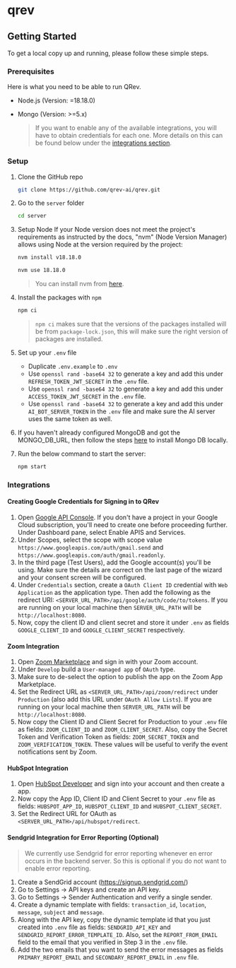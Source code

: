 # qrev

## Getting Started

To get a local copy up and running, please follow these simple steps.

### Prerequisites

Here is what you need to be able to run QRev.

-   Node.js (Version: =18.18.0)
-   Mongo (Version: >=5.x)

    > If you want to enable any of the available integrations, you will have to obtain credentials for each one. More details on this can be found below under the [integrations section](#integrations).

### Setup

1. Clone the GitHub repo

    ```sh
    git clone https://github.com/qrev-ai/qrev.git
    ```

2. Go to the `server` folder

    ```sh
    cd server
    ```

3. Setup Node
   If your Node version does not meet the project's requirements as instructed by the docs, "nvm" (Node Version Manager) allows using Node at the version required by the project:

    ```sh
    nvm install v18.18.0
    ```

    ```sh
    nvm use 18.18.0
    ```

    > You can install nvm from [here](https://github.com/nvm-sh/nvm).

4. Install the packages with `npm`

    ```sh
    npm ci
    ```

    > `npm ci` makes sure that the versions of the packages installed will be from `package-lock.json`, this will make sure the right version of packages are installed.

5. Set up your `.env` file

    - Duplicate `.env.example` to `.env`
    - Use `openssl rand -base64 32` to generate a key and add this under `REFRESH_TOKEN_JWT_SECRET` in the `.env` file.
    - Use `openssl rand -base64 32` to generate a key and add this under `ACCESS_TOKEN_JWT_SECRET` in the `.env` file.
    - Use `openssl rand -base64 32` to generate a key and add this under `AI_BOT_SERVER_TOKEN` in the `.env` file and make sure the AI server uses the same token as well.

6. If you haven't already configured MongoDB and got the MONGO_DB_URL, then follow the steps [here](https://www.mongodb.com/docs/v3.0/tutorial/install-mongodb-on-ubuntu/) to install Mongo DB locally.

7. Run the below command to start the server:
    ```sh
    npm start
    ```

### Integrations

#### Creating Google Credentials for Signing in to QRev

1. Open [Google API Console](https://console.cloud.google.com/apis/dashboard). If you don't have a project in your Google Cloud subscription, you'll need to create one before proceeding further. Under Dashboard pane, select Enable APIS and Services.
2. Under Scopes, select the scope with scope value `https://www.googleapis.com/auth/gmail.send` and `https://www.googleapis.com/auth/gmail.readonly`.
3. In the third page (Test Users), add the Google account(s) you'll be using. Make sure the details are correct on the last page of the wizard and your consent screen will be configured.
4. Under `Credentials` section, create a `OAuth Client ID` credential with `Web Application` as the application type. Then add the following as the redirect URI: `<SERVER_URL_PATH>/api/google/auth/code/to/tokens`. If you are running on your local machine then `SERVER_URL_PATH` will be `http://localhost:8080`.
5. Now, copy the client ID and client secret and store it under `.env` as fields `GOOGLE_CLIENT_ID` and `GOOGLE_CLIENT_SECRET` respectively.

#### Zoom Integration

1. Open [Zoom Marketplace](https://marketplace.zoom.us/) and sign in with your Zoom account.
2. Under `Develop` build a `User-managed app` of `OAuth` type.
3. Make sure to de-select the option to publish the app on the Zoom App Marketplace.
4. Set the Redirect URL as `<SERVER_URL_PATH>/api/zoom/redirect` under `Production` (also add this URL under `OAuth Allow Lists`). If you are running on your local machine then `SERVER_URL_PATH` will be `http://localhost:8080`.
5. Now copy the Client ID and Client Secret for Production to your `.env` file as fields: `ZOOM_CLIENT_ID` and `ZOOM_CLIENT_SECRET`. Also, copy the Secret Token and Verification Token as fields: `ZOOM_SECRET_TOKEN` and `ZOOM_VERIFICATION_TOKEN`. These values will be useful to verify the event notifications sent by Zoom.

#### HubSpot Integration

1. Open [HubSpot Developer](https://developer.hubspot.com/) and sign into your account and then create a app.
2. Now copy the App ID, Client ID and Client Secret to your `.env` file as fields: `HUBSPOT_APP_ID`, `HUBSPOT_CLIENT_ID` and `HUBSPOT_CLIENT_SECRET`.
3. Set the Redirect URL for OAuth as `<SERVER_URL_PATH>/api/hubspot/redirect`.

#### Sendgrid Integration for Error Reporting (Optional)

> We currently use Sendgrid for error reporting whenever en error occurs in the backend server. So this is optional if you do not want to enable error reporting.

1. Create a SendGrid account (https://signup.sendgrid.com/)
2. Go to Settings -> API keys and create an API key.
3. Go to Settings -> Sender Authentication and verify a single sender.
4. Create a dynamic template with fields: `transaction_id`, `location`, `message`, `subject` and `message`.
5. Along with the API key, copy the dynamic template id that you just created into `.env` file as fields: `SENDGRID_API_KEY` and `SENDGRID_REPORT_ERROR_TEMPLATE_ID`. Also, set the `REPORT_FROM_EMAIL` field to the email that you verified in Step 3 in the `.env` file.
6. Add the two emails that you want to send the error messages as fields `PRIMARY_REPORT_EMAIL` and `SECONDARY_REPORT_EMAIL` in `.env` file.
